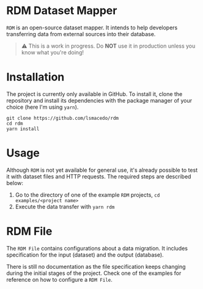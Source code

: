 # RDM Dataset Mapper

`RDM` is an open-source dataset mapper. It intends to help developers transferring data from external sources into their database.

> :warning: This is a work in progress. Do **NOT** use it in production unless you know what you're doing!

# Installation

The project is currently only available in GitHub. To install it, clone the repository and install its dependencies with the package manager of your choice (here I'm using `yarn`).

```shell
git clone https://github.com/lsmacedo/rdm
cd rdm
yarn install
```

# Usage

Although `RDM` is not yet available for general use, it's already possible to test it with dataset files and HTTP requests. The required steps are described below:

1. Go to the directory of one of the example `RDM` projects, `cd examples/<project name>`
2. Execute the data transfer with `yarn rdm`

# RDM File

The `RDM File` contains configurations about a data migration. It includes specification for the input (dataset) and the output (database).

There is still no documentation as the file specification keeps changing during the initial stages of the project. Check one of the examples for reference on how to configure a `RDM File`.
